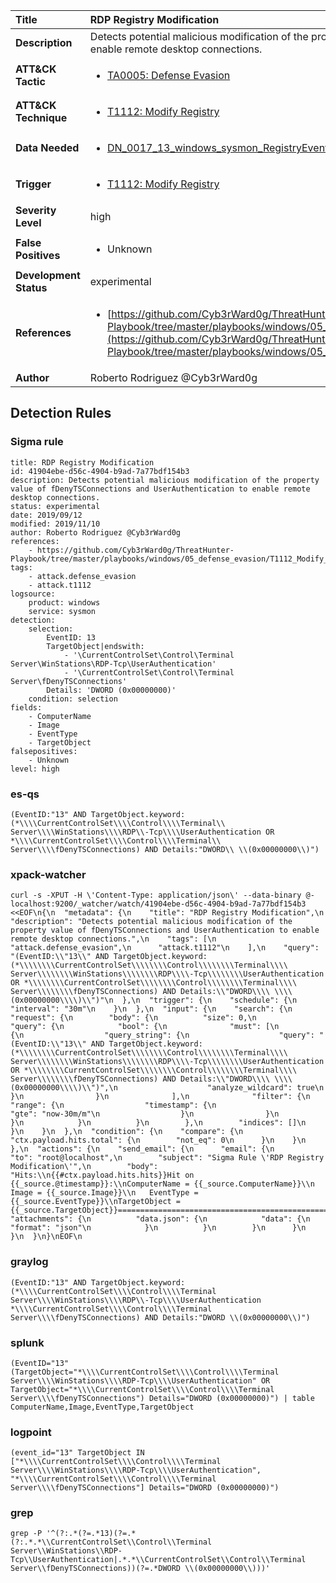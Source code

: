 | Title                    | RDP Registry Modification       |
|:-------------------------|:------------------|
| **Description**          | Detects potential malicious modification of the property value of fDenyTSConnections and UserAuthentication to enable remote desktop connections. |
| **ATT&amp;CK Tactic**    |  <ul><li>[TA0005: Defense Evasion](https://attack.mitre.org/tactics/TA0005)</li></ul>  |
| **ATT&amp;CK Technique** | <ul><li>[T1112: Modify Registry](https://attack.mitre.org/techniques/T1112)</li></ul>  |
| **Data Needed**          | <ul><li>[DN_0017_13_windows_sysmon_RegistryEvent](../Data_Needed/DN_0017_13_windows_sysmon_RegistryEvent.md)</li></ul>  |
| **Trigger**              | <ul><li>[T1112: Modify Registry](../Triggers/T1112.md)</li></ul>  |
| **Severity Level**       | high |
| **False Positives**      | <ul><li>Unknown</li></ul>  |
| **Development Status**   | experimental |
| **References**           | <ul><li>[https://github.com/Cyb3rWard0g/ThreatHunter-Playbook/tree/master/playbooks/windows/05_defense_evasion/T1112_Modify_Registry/enable_rdp_registry.md](https://github.com/Cyb3rWard0g/ThreatHunter-Playbook/tree/master/playbooks/windows/05_defense_evasion/T1112_Modify_Registry/enable_rdp_registry.md)</li></ul>  |
| **Author**               | Roberto Rodriguez @Cyb3rWard0g |


## Detection Rules

### Sigma rule

```
title: RDP Registry Modification
id: 41904ebe-d56c-4904-b9ad-7a77bdf154b3
description: Detects potential malicious modification of the property value of fDenyTSConnections and UserAuthentication to enable remote desktop connections.
status: experimental
date: 2019/09/12
modified: 2019/11/10
author: Roberto Rodriguez @Cyb3rWard0g
references:
    - https://github.com/Cyb3rWard0g/ThreatHunter-Playbook/tree/master/playbooks/windows/05_defense_evasion/T1112_Modify_Registry/enable_rdp_registry.md
tags:
    - attack.defense_evasion
    - attack.t1112
logsource:
    product: windows
    service: sysmon
detection:
    selection:
        EventID: 13
        TargetObject|endswith:
            - '\CurrentControlSet\Control\Terminal Server\WinStations\RDP-Tcp\UserAuthentication'
            - '\CurrentControlSet\Control\Terminal Server\fDenyTSConnections'
        Details: 'DWORD (0x00000000)'
    condition: selection
fields:
    - ComputerName
    - Image
    - EventType
    - TargetObject
falsepositives:
    - Unknown
level: high

```





### es-qs
    
```
(EventID:"13" AND TargetObject.keyword:(*\\\\CurrentControlSet\\\\Control\\\\Terminal\\ Server\\\\WinStations\\\\RDP\\-Tcp\\\\UserAuthentication OR *\\\\CurrentControlSet\\\\Control\\\\Terminal\\ Server\\\\fDenyTSConnections) AND Details:"DWORD\\ \\(0x00000000\\)")
```


### xpack-watcher
    
```
curl -s -XPUT -H \'Content-Type: application/json\' --data-binary @- localhost:9200/_watcher/watch/41904ebe-d56c-4904-b9ad-7a77bdf154b3 <<EOF\n{\n  "metadata": {\n    "title": "RDP Registry Modification",\n    "description": "Detects potential malicious modification of the property value of fDenyTSConnections and UserAuthentication to enable remote desktop connections.",\n    "tags": [\n      "attack.defense_evasion",\n      "attack.t1112"\n    ],\n    "query": "(EventID:\\"13\\" AND TargetObject.keyword:(*\\\\\\\\CurrentControlSet\\\\\\\\Control\\\\\\\\Terminal\\\\ Server\\\\\\\\WinStations\\\\\\\\RDP\\\\-Tcp\\\\\\\\UserAuthentication OR *\\\\\\\\CurrentControlSet\\\\\\\\Control\\\\\\\\Terminal\\\\ Server\\\\\\\\fDenyTSConnections) AND Details:\\"DWORD\\\\ \\\\(0x00000000\\\\)\\")"\n  },\n  "trigger": {\n    "schedule": {\n      "interval": "30m"\n    }\n  },\n  "input": {\n    "search": {\n      "request": {\n        "body": {\n          "size": 0,\n          "query": {\n            "bool": {\n              "must": [\n                {\n                  "query_string": {\n                    "query": "(EventID:\\"13\\" AND TargetObject.keyword:(*\\\\\\\\CurrentControlSet\\\\\\\\Control\\\\\\\\Terminal\\\\ Server\\\\\\\\WinStations\\\\\\\\RDP\\\\-Tcp\\\\\\\\UserAuthentication OR *\\\\\\\\CurrentControlSet\\\\\\\\Control\\\\\\\\Terminal\\\\ Server\\\\\\\\fDenyTSConnections) AND Details:\\"DWORD\\\\ \\\\(0x00000000\\\\)\\")",\n                    "analyze_wildcard": true\n                  }\n                }\n              ],\n              "filter": {\n                "range": {\n                  "timestamp": {\n                    "gte": "now-30m/m"\n                  }\n                }\n              }\n            }\n          }\n        },\n        "indices": []\n      }\n    }\n  },\n  "condition": {\n    "compare": {\n      "ctx.payload.hits.total": {\n        "not_eq": 0\n      }\n    }\n  },\n  "actions": {\n    "send_email": {\n      "email": {\n        "to": "root@localhost",\n        "subject": "Sigma Rule \'RDP Registry Modification\'",\n        "body": "Hits:\\n{{#ctx.payload.hits.hits}}Hit on {{_source.@timestamp}}:\\nComputerName = {{_source.ComputerName}}\\n       Image = {{_source.Image}}\\n   EventType = {{_source.EventType}}\\nTargetObject = {{_source.TargetObject}}================================================================================\\n{{/ctx.payload.hits.hits}}",\n        "attachments": {\n          "data.json": {\n            "data": {\n              "format": "json"\n            }\n          }\n        }\n      }\n    }\n  }\n}\nEOF\n
```


### graylog
    
```
(EventID:"13" AND TargetObject.keyword:(*\\\\CurrentControlSet\\\\Control\\\\Terminal Server\\\\WinStations\\\\RDP\\-Tcp\\\\UserAuthentication *\\\\CurrentControlSet\\\\Control\\\\Terminal Server\\\\fDenyTSConnections) AND Details:"DWORD \\(0x00000000\\)")
```


### splunk
    
```
(EventID="13" (TargetObject="*\\\\CurrentControlSet\\\\Control\\\\Terminal Server\\\\WinStations\\\\RDP-Tcp\\\\UserAuthentication" OR TargetObject="*\\\\CurrentControlSet\\\\Control\\\\Terminal Server\\\\fDenyTSConnections") Details="DWORD (0x00000000)") | table ComputerName,Image,EventType,TargetObject
```


### logpoint
    
```
(event_id="13" TargetObject IN ["*\\\\CurrentControlSet\\\\Control\\\\Terminal Server\\\\WinStations\\\\RDP-Tcp\\\\UserAuthentication", "*\\\\CurrentControlSet\\\\Control\\\\Terminal Server\\\\fDenyTSConnections"] Details="DWORD (0x00000000)")
```


### grep
    
```
grep -P '^(?:.*(?=.*13)(?=.*(?:.*.*\\CurrentControlSet\\Control\\Terminal Server\\WinStations\\RDP-Tcp\\UserAuthentication|.*.*\\CurrentControlSet\\Control\\Terminal Server\\fDenyTSConnections))(?=.*DWORD \\(0x00000000\\)))'
```



